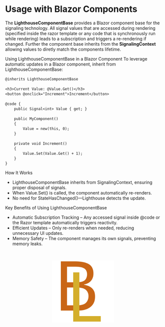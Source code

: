 # Usage with Blazor Components
The **LighthouseComponentBase** provides a Blazor component base for the signaling technology. All signal values that are accessed during rendering (specified inside the razor template or any code that is synchronously run while rendering) leads to a subscription and triggers a re-rendering if changed. Further the component base inherits from the **SignalingContext** allowing values to diretly match the components lifetime.

Using LighthouseComponentBase in a Blazor Component
To leverage automatic updates in a Blazor component, inherit from LighthouseComponentBase:

```
@inherits LighthouseComponentBase

<h3>Current Value: @Value.Get()</h3>
<button @onclick="Increment">Increment</button>

@code {
    public Signal<int> Value { get; }

    public MyComponent()
    {
        Value = new(this, 0);
    }

    private void Increment()
    {
        Value.Set(Value.Get() + 1);
    }
}
```

How It Works
- LighthouseComponentBase inherits from SignalingContext, ensuring proper disposal of signals.
- When Value.Set() is called, the component automatically re-renders.
- No need for StateHasChanged()—Lighthouse detects the update.

Key Benefits of Using LighthouseComponentBase
- Automatic Subscription Tracking – Any accessed signal inside @code or the Razor template automatically triggers reactivity.
- Efficient Updates – Only re-renders when needed, reducing unnecessary UI updates.
- Memory Safety – The component manages its own signals, preventing memory leaks.

<br/>
<p align="center">
    <img src="../img/logo.svg" width="200px" alt="Logo">
</p>